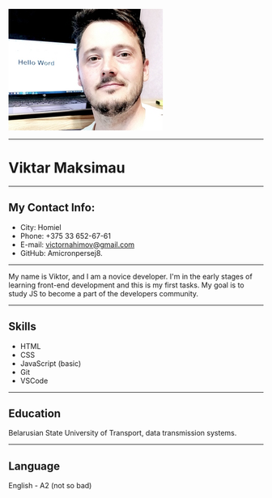 ![photo](./Avatar.jpg)

---

# **Viktar Maksimau**

---

## My Contact Info:

- City: Homiel
- Phone: +375 33 652-67-61
- E-mail: victornahimov@gmail.com
- GitHub: Amicronpersej8.

---

My name is Viktor, and I am a novice developer. I'm in the early stages of learning front-end development and this is my first tasks. My goal is to study JS to become a part of the developers community.

---

## Skills

- HTML
- CSS
- JavaScript (basic)
- Git
- VSCode

---

## Education

Belarusian State University of Transport, data transmission systems.

---

## Language

English - A2 (not so bad)
